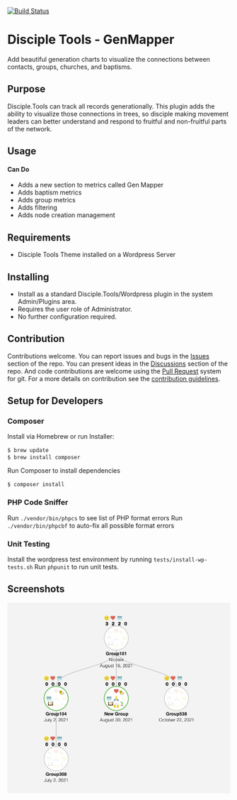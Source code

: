 [![Build Status](https://travis-ci.com/DiscipleTools/disciple-tools-genmapper.svg?branch=master)](https://travis-ci.com/DiscipleTools/disciple-tools-genmapper)

# Disciple Tools - GenMapper

Add beautiful generation charts to visualize the connections between contacts, groups, churches, and baptisms.

## Purpose

Disciple.Tools can track all records generationally. This plugin adds the ability to visualize those connections
in trees, so disciple making movement leaders can better understand and respond to fruitful and non-fruitful
parts of the network.

## Usage
#### Can Do

- Adds a new section to metrics called Gen Mapper
- Adds baptism metrics
- Adds group metrics
- Adds filtering
- Adds node creation management

## Requirements

- Disciple Tools Theme installed on a Wordpress Server

## Installing

- Install as a standard Disciple.Tools/Wordpress plugin in the system Admin/Plugins area.
- Requires the user role of Administrator.
- No further configuration required.

## Contribution

Contributions welcome. You can report issues and bugs in the
[Issues](https://github.com/DiscipleTools/disciple-tools-genmapper/issues) section of the repo. You can present ideas
in the [Discussions](https://github.com/DiscipleTools/disciple-tools-genmapper/discussions) section of the repo. And
code contributions are welcome using the [Pull Request](https://github.com/DiscipleTools/disciple-tools-genmapper/pulls)
system for git. For a more details on contribution see the
[contribution guidelines](https://github.com/DiscipleTools/disciple-tools-genmapper/blob/master/CONTRIBUTING.md).

## Setup for Developers

### Composer

Install via Homebrew or run Installer:
```
$ brew update
$ brew install composer
```
Run Composer to install dependencies
```
$ composer install
```
### PHP Code Sniffer

Run `./vendor/bin/phpcs` to see list of PHP format errors
Run `./vendor/bin/phpcbf` to auto-fix all possible format errors

### Unit Testing
Install the wordpress test environment by running `tests/install-wp-tests.sh`
Run `phpunit` to run unit tests.

## Screenshots

![sample gen map](https://raw.githubusercontent.com/DiscipleTools/disciple-tools-genmapper/master/documentation/genmapper-1.1.png)
